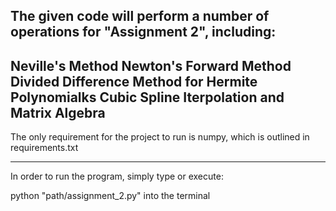 The given code will perform a number of operations for "Assignment 2", including:
-------
Neville's Method
Newton's Forward Method
Divided Difference Method for Hermite Polynomialks
Cubic Spline Iterpolation and Matrix Algebra
-------


The only requirement for the project to run is numpy, which is outlined in requirements.txt


-------

In order to run the program, simply type or execute:

python "path/assignment_2.py" into the terminal